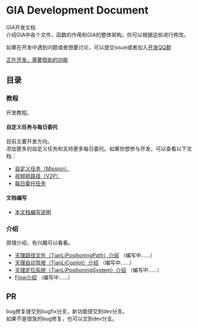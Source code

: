 # GIA Development Document

GIA开发文档\
介绍GIA中各个文件，函数的作用和GIA的整体架构。你可以根据这些进行修改。

如果在开发中遇到问题或者想要讨论，可以提交issue或者加入[开发QQ群](https://jq.qq.com/?_wv=1027&k=CGuTvCXU)

[正在开发，需要帮助的功能](need_help.md)

## 目录 <!-- {docsify-ignore} -->

### 教程

开发教程。

#### 自定义任务与每日委托

目前主要开发方向。\
添加更多的自定义任务和支持更多每日委托。如果你想参与开发，可以查看以下文档：

- [自定义任务（Mission）](mission.md)
- [视频转路径（V2P）](video2path.md)
- [每日委托任务](commission.md)

#### 文档编写

- [本文档编写说明](write_doc.md)

### 介绍

原理介绍，有兴趣可以看看。

- [天理路径文件（TianLiPositioningPath）介绍](TianLiPositioningPath.md) （编写中……）
- [天理自动驾驶（TianLiCopilot）介绍](TianLiCopilot.md) （编写中……）
- [天理定位系统（TianLiPositioningSystem）介绍](TianLiPositioningSystem.md) （编写中……）
- [Flow介绍](flow.md) （编写中……）

## PR <!-- {docsify-ignore} -->

bug修复提交到bugfix分支，新功能提交到dev分支。\
如果不是很急的bug修复，也可以交到dev分支。
